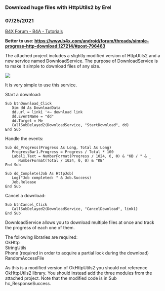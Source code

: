 ### Download huge files with HttpUtils2 by Erel
### 07/25/2021
[B4X Forum - B4A - Tutorials](https://www.b4x.com/android/forum/threads/30220/)

**Better to use: <https://www.b4x.com/android/forum/threads/simple-progress-http-download.127214/#post-796463>**  
  
The attached project includes a slightly modified version of HttpUtils2 and a new service named DownloadService. The purpose of DownloadService is to make it simple to download files of any size.  
  
![](http://www.b4x.com/basic4android/images/SS-2013-06-13_17.34.35.png)  
  
It is very simple to use this service.  
  
Start a download:  

```B4X
Sub btnDownload_Click  
   Dim dd As DownloadData  
   dd.url = link1 '<— download link  
   dd.EventName = "dd"  
   dd.Target = Me  
   CallSubDelayed2(DownloadService, "StartDownload", dd)  
End Sub
```

  
  
Handle the events:  

```B4X
Sub dd_Progress(Progress As Long, Total As Long)  
   ProgressBar1.Progress = Progress / Total * 100  
   Label1.Text = NumberFormat(Progress / 1024, 0, 0) & "KB / " & _  
      NumberFormat(Total / 1024, 0, 0) & "KB"  
End Sub  
  
Sub dd_Complete(Job As HttpJob)  
   Log("Job completed: " & Job.Success)  
   Job.Release  
End Sub
```

  
  
Cancel a download:  

```B4X
Sub btnCancel_Click  
   CallSubDelayed2(DownloadService, "CancelDownload", link1)  
End Sub
```

  
  
DownloadService allows you to download multiple files at once and track the progress of each one of them.  
  
The following libraries are required:  
OkHttp  
StringUtils  
Phone (required in order to acquire a partial lock during the download)  
RandomAccessFile  
  
As this is a modified version of OkHttpUtils2 you should not reference OkHttpUtils2 library. You should instead add the three modules from the attached project. Note that the modified code is in Sub hc\_ResponseSuccess.